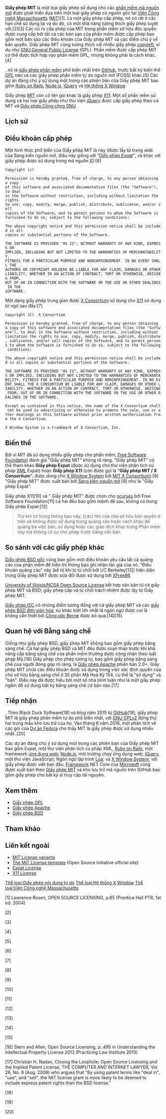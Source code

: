 **Giấy phép MIT** là một loại giấy phép sử dụng cho các [phần mềm mã nguồn mở](Phần_mềm_mã_nguồn_mở_tự_do "wikilink") được phát triển dựa trên một loại giấy phép có nguồn gốc tại [Viện Công nghệ Massachusetts](Viện_Công_nghệ_Massachusetts "wikilink") ([MIT](Học_viện_Công_nghệ_Massachusetts "wikilink"))[1]. Là một giấy phép cấp phép, nó có rất ít các hạn chế sử dụng lại và do đó, có một khả năng tương thích giấy phép tuyệt vời.[2][3] Các rủi ro cấp phép của MIT trong phần mềm sở hữu độc quyền được cung cấp bởi tất cả các bản sao của phần mềm được cấp phép bao gồm một bản sao các điều khoản của Giấy phép MIT và các điểm chú ý về bản quyền. Giấy phép MIT cũng tương thích với nhiều giấy phép [copyleft](copyleft "wikilink"), ví dụ như [GNU General Public License](GNU_General_Public_License "wikilink") (GPL). Phần mềm được cấp phép MIT có thể được tích hợp vào phần mềm GPL, nhưng không phải là cách khác.[4]

, nó là [giấy phép phần mềm](giấy_phép_phần_mềm "wikilink") phổ biến nhất trên [GitHub](GitHub "wikilink"), trước bất kỳ biến thể [GPL](Giấy_phép_Công_cộng_GNU "wikilink") nào và các giấy phép phần mềm tự do nguồn mở (FOSS) khác.[5] Các dự án đáng chú ý sử dụng một trong các phiên bản của Giấy phép MIT bao gồm [Ruby on Rails](Ruby_on_Rails "wikilink"), [Node.js](Node.js "wikilink"), [jQuery](jQuery "wikilink") và [Hệ thống X Window](Hệ_thống_X_Window "wikilink").

Giấy phép [MIT](Học_viện_Công_nghệ_Massachusetts "wikilink") còn có tên gọi khác là giấy phép [X11](X11 "wikilink"). Một số phần mềm sử dụng cả hai loại giấy phép như thư viện [jQuery](jQuery "wikilink") được cấp giấy phép theo cả MIT và [Giấy phép Công cộng GNU](Giấy_phép_Công_cộng_GNU "wikilink").

## Lịch sử

## Điều khoản cấp phép

Một hình thức phổ biến của Giấy phép MIT là này (được lấy từ trang web của Sáng kiến nguồn mở, điều này giống với *"[Giấy phép Expat](Giấy_phép_Expat "wikilink")"*, và khác với giấy phép được sử dụng trong mã nguồn [X](Hệ_thống_X_Window "wikilink")):[6]

`Copyright (c) `<year>` `<copyright holders>  
  
`Permission is hereby granted, free of charge, to any person obtaining a copy`  
`of this software and associated documentation files (the "Software"), to deal`  
`in the Software without restriction, including without limitation the rights`  
`to use, copy, modify, merge, publish, distribute, sublicense, and/or sell`  
`copies of the Software, and to permit persons to whom the Software is`  
`furnished to do so, subject to the following conditions:`  
  
`The above copyright notice and this permission notice shall be included in all`  
`copies or substantial portions of the Software.`  
  
`THE SOFTWARE IS PROVIDED "AS IS", WITHOUT WARRANTY OF ANY KIND, EXPRESS OR`  
`IMPLIED, INCLUDING BUT NOT LIMITED TO THE WARRANTIES OF MERCHANTABILITY,`  
`FITNESS FOR A PARTICULAR PURPOSE AND NONINFRINGEMENT. IN NO EVENT SHALL THE`  
`AUTHORS OR COPYRIGHT HOLDERS BE LIABLE FOR ANY CLAIM, DAMAGES OR OTHER`  
`LIABILITY, WHETHER IN AN ACTION OF CONTRACT, TORT OR OTHERWISE, ARISING FROM,`  
`OUT OF OR IN CONNECTION WITH THE SOFTWARE OR THE USE OR OTHER DEALINGS IN THE`  
`SOFTWARE.`

Một dạng giấy phép trung gian được [X Consortium](X_Consortium "wikilink") sử dụng cho [X11](Hệ_thống_X_Window "wikilink") sử dụng từ ngữ sau đây:[7]

`Copyright (C) `<date>` X Consortium`  
  
`Permission is hereby granted, free of charge, to any person obtaining a copy of this software and associated documentation files (the "Software"), to deal in the Software without restriction, including without limitation the rights to use, copy, modify, merge, publish, distribute, sublicense, and/or sell copies of the Software, and to permit persons to whom the Software is furnished to do so, subject to the following conditions:`  
  
`The above copyright notice and this permission notice shall be included in all copies or substantial portions of the Software.`  
  
`THE SOFTWARE IS PROVIDED "AS IS", WITHOUT WARRANTY OF ANY KIND, EXPRESS OR IMPLIED, INCLUDING BUT NOT LIMITED TO THE WARRANTIES OF MERCHANTABILITY, FITNESS FOR A PARTICULAR PURPOSE AND NONINFRINGEMENT. IN NO EVENT SHALL THE X CONSORTIUM BE LIABLE FOR ANY CLAIM, DAMAGES OR OTHER LIABILITY, WHETHER IN AN ACTION OF CONTRACT, TORT OR OTHERWISE, ARISING FROM, OUT OF OR IN CONNECTION WITH THE SOFTWARE OR THE USE OR OTHER DEALINGS IN THE SOFTWARE.`  
  
`Except as contained in this notice, the name of the X Consortium shall not be used in advertising or otherwise to promote the sale, use or other dealings in this Software without prior written authorization from the X Consortium.`  
  
`X Window System is a trademark of X Consortium, Inc.`

## Biến thể

Bởi vì MIT đã sử dụng nhiều giấy phép cho phần mềm, [Free Software Foundation](Quỹ_Phần_mềm_Tự_do "wikilink") đánh giá "Giấy phép MIT" không rõ ràng. "Giấy phép MIT" có thể tham khảo **Giấy phép Expat** (được sử dụng cho thư viện phân tích cú pháp [XML](XML "wikilink") Expat) hoặc **Giấy phép X11** (còn được gọi là "**Giấy phép MIT / X Consortium**"; được dùng cho [X Window System](X_Window "wikilink") bởi [MIT X Consortium](MIT_X_Consortium "wikilink")).[8] "Giấy phép MIT" được xuất bản bởi [Sáng kiến nguồn mở](Open_system_interconnection "wikilink") [9] như là "Giấy phép Expat".

Giấy phép X11[10] và " Giấy phép MIT" được chọn cho [ncurses](ncurses "wikilink") bởi Free Software Foundation[11] cả hai đều bao gồm mệnh đề sau, không có trong Giấy phép Expat:[12]

> Trừ khi có trong thông báo này, (các) tên của chủ sở hữu bản quyền ở trên sẽ không được sử dụng trong quảng cáo hoặc cách khác để quảng bá việc bán, sử dụng hoặc các giao dịch khác trong Phần mềm này mà không có sự cho phép trước bằng văn bản.

## So sánh với các giấy phép khác

[Giấy phép BSD gốc](Giấy_phép_BSD#Giấy_phép_BSD_4-điều_khoản_("Giấy_phép_BSD"_gốc) "wikilink") cũng bao gồm một điều khoản yêu cầu tất cả quảng cáo của phần mềm để hiển thị thông báo ghi nhận tác giả của nó. "Điều khoản quảng cáo" này (kể từ khi bị từ chối bởi UC Berkeley[13]) hiện diện trong Giấy phép MIT được sửa đổi được sử dụng bởi [XFree86](XFree86 "wikilink").

[University of Illinois/NCSA Open Source License](University_of_Illinois/NCSA_Open_Source_License "wikilink") kết hợp văn bản từ cả giấy phép MIT và BSD; giấy phép cấp và từ chối trách nhiệm được lấy từ Giấy phép MIT.

[Giấy phép ISC](Giấy_phép_ISC "wikilink") có những điểm tương đồng với cả giấy phép MIT và các [giấy phép BSD đơn giản hóa](Giấy_phép_BSD#Giấy_phép_2_điều_khoản_("Giấy_phép_BSD_đơn_giản_hóa"_hoặc_"Giấy_phép_FreeBSD") "wikilink"), sự khác biệt lớn nhất là ngôn ngữ được coi là không cần thiết bởi [Công ước Berne](Công_ước_Bern "wikilink") được bỏ qua.[14][15]

## Quan hệ với Bằng sáng chế

Giống như giấy phép BSD, giấy phép MIT không bao gồm giấy phép bằng sáng chế. Cả hai giấy phép BSD và MIT đều được soạn thảo trước khi khả năng cấp bằng sáng chế của phần mềm thường được công nhận theo luật pháp Mỹ.[16] Giấy phép cho phép tương tự, bao gồm giấy phép bằng sáng chế của người đóng góp rõ ràng, là [Giấy phép Apache](Giấy_phép_Apache "wikilink") phiên bản 2.0+. Giấy phép MIT chứa các điều khoản được sử dụng trong việc xác định quyền của chủ sở hữu bằng sáng chế ở 35 phần Mã Hoa Kỳ 154, cụ thể là "sử dụng" và "bán". Điều này đã được hiểu bởi một số nhà bình luận như là một giấy phép ngầm để sử dụng bất kỳ bằng sáng chế cơ bản nào.[17]

## Tiếp nhận

, Theo Black Duck Software[18] và blog năm 2015 từ [GitHub](GitHub "wikilink")[19], giấy phép MIT là giấy phép phần mềm tự do phổ biến nhất, với [GNU GPLv2](GNU_GPLv2 "wikilink") đứng thứ hai trong mẫu kho lưu trữ của họ. Vào tháng 6 năm 2016, một phân tích về các gói của [Dự án Fedora](Dự_án_Fedora "wikilink") cho thấy MIT là giấy phép được sử dụng nhiều nhất..[20]

Các dự án đáng chú ý sử dụng một trong các phiên bản của Giấy phép MIT bao gồm Expat, một thư viện phân tích cú pháp XML, [Ruby on Rails](Ruby_on_Rails "wikilink"), một framework [ứng dụng web](ứng_dụng_web "wikilink"); [Node.js](Node.js "wikilink"), môi trường chạy ứng dụng web; [jQuery](jQuery "wikilink"), một thư viện JavaScript; Ngôn ngữ lập trình [Lua](Lua_(programming_language) "wikilink"); và [X Window System](X_Window "wikilink"), với giấy phép được viết ban đầu. [Framework](Framework "wikilink").NET Core của [Microsoft](Microsoft "wikilink") cũng được xuất bản theo [Giấy phép MIT](https://github.com/dotnet/core/blob/master/LICENSE.TXT) và kho lưu trữ mã nguồn trên GitHub bao gồm giấy phép cho bất kỳ ai truy cập tài nguyên.

## Xem thêm

-   [Giấy phép GPL](Giấy_phép_Công_cộng_GNU "wikilink")
-   [Giấy phép Apache](Giấy_phép_Apache "wikilink")
-   [Giấy phép BSD](Giấy_phép_BSD "wikilink")

## Tham khảo

## Liên kết ngoài

-   [MIT License variants](https://fedoraproject.org/wiki/Licensing:MIT?rd=Licensing/MIT)
-   [The MIT License template](http://www.opensource.org/licenses/MIT) (Open Source Initiative official site)
-   [Expat License](http://www.jclark.com/xml/copying.txt)
-   [X11 License](http://www.xfree86.org/3.3.6/COPYRIGHT2.html#3)

[Thể loại:Giấy phép nội dung tự do](Thể_loại:Giấy_phép_nội_dung_tự_do "wikilink") [Thể loại:Hệ thống X Window](Thể_loại:Hệ_thống_X_Window "wikilink") [Thể loại:Viện Công nghệ Massachusetts](Thể_loại:Viện_Công_nghệ_Massachusetts "wikilink")

[1] Lawrence Rosen, OPEN SOURCE LICENSING, p.85 (Prentice Hall PTR, 1st ed. 2004)

[2]

[3]

[4]

[5]

[6]

[7]

[8]

[9]

[10]

[11]

[12]

[13]

[14]

[15]

[16] Stern and Allen, Open Source Licensing, p. 495 in Understanding the Intellectual Property License 2013 (Practicing Law Institute 2013)

[17] Christian H. Nadan, Closing the Loophole; Open Source Licensing and the Implied Patent License, THE COMPUTER AND INTERNET LAWYER, Vol. 26, No. 8 (Aug. 2009) who argues that "By using patent terms like "deal in", "use", and "sell", the MIT license grant is more likely to be deemed to include express patent rights than the BSD license."

[18]

[19]

[20]
